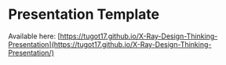 # Presentation Template

Available here: [https://tugot17.github.io/X-Ray-Design-Thinking-Presentation](https://tugot17.github.io/X-Ray-Design-Thinking-Presentation/)
